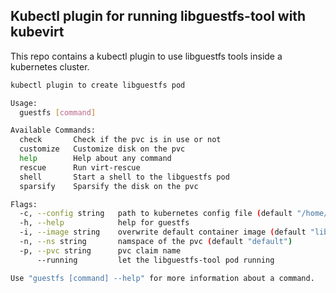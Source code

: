 Kubectl plugin for running libguestfs-tool with kubevirt
---
This repo contains a kubectl plugin to use libguestfs tools inside a kubernetes cluster.
```bash
kubectl plugin to create libguestfs pod

Usage:
  guestfs [command]

Available Commands:
  check       Check if the pvc is in use or not
  customize   Customize disk on the pvc
  help        Help about any command
  rescue      Run virt-rescue
  shell       Start a shell to the libguestfs pod
  sparsify    Sparsify the disk on the pvc

Flags:
  -c, --config string   path to kubernetes config file (default "/home/afrosi/go/src/github.com/kubevirt/kubevirt/_ci-configs/k8s-1.18/.kubeconfig")
  -h, --help            help for guestfs
  -i, --image string    overwrite default container image (default "libguestfs-tools")
  -n, --ns string       namspace of the pvc (default "default")
  -p, --pvc string      pvc claim name
      --running         let the libguestfs-tool pod running

Use "guestfs [command] --help" for more information about a command.

```
